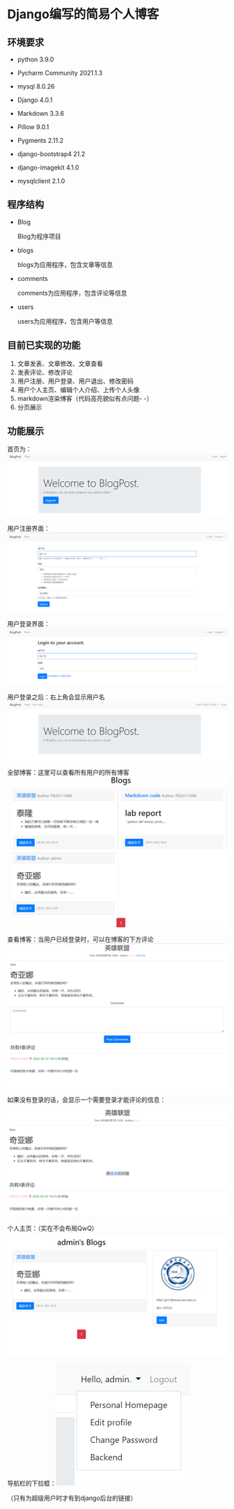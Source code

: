 # Django编写的简易个人博客

## 环境要求

- python 3.9.0
- Pycharm Community 2021.1.3
- mysql 8.0.26

- Django 4.0.1
- Markdown 3.3.6
- Pillow 9.0.1
- Pygments 2.11.2
- django-bootstrap4 21.2
- django-imagekit 4.1.0
- mysqlclient 2.1.0

## 程序结构

- Blog

  Blog为程序项目

- blogs

  blogs为应用程序，包含文章等信息

- comments

  comments为应用程序，包含评论等信息

- users

  users为应用程序，包含用户等信息

## 目前已实现的功能

1. 文章发表、文章修改、文章查看
2. 发表评论、修改评论
3. 用户注册、用户登录、用户退出、修改密码
4. 用户个人主页、编辑个人介绍、上传个人头像
5. markdown渲染博客（代码高亮貌似有点问题- -）
6. 分页展示

## 功能展示

首页为：<img src="images\welcome.png"/>

用户注册界面：<img src="images\register.png"/>

用户登录界面：<img src="images\login.png"/>

用户登录之后：右上角会显示用户名<img src="images\index.png"/>

全部博客：这里可以查看所有用户的所有博客<img src="images\blogs.png"/>

查看博客：当用户已经登录时，可以在博客的下方评论<img src="images\blog.png"/>

如果没有登录的话，会显示一个需要登录才能评论的信息：<img src="images\comment.png"/>

个人主页：（实在不会布局QwQ）<img src="images\homepage.png"/>

导航栏的下拉框：<img src="images\dropdown.png"/>

（只有为超级用户时才有到django后台的链接）
